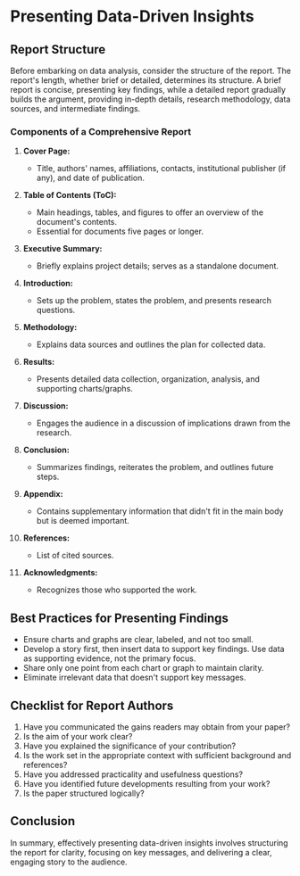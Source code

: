 # Presenting Data-Driven Insights

## Report Structure

Before embarking on data analysis, consider the structure of the report. The report's length, whether brief or detailed, determines its structure. A brief report is concise, presenting key findings, while a detailed report gradually builds the argument, providing in-depth details, research methodology, data sources, and intermediate findings.

### Components of a Comprehensive Report

1. **Cover Page:**
   - Title, authors' names, affiliations, contacts, institutional publisher (if any), and date of publication.
  
2. **Table of Contents (ToC):**
   - Main headings, tables, and figures to offer an overview of the document's contents.
   - Essential for documents five pages or longer.
  
3. **Executive Summary:**
   - Briefly explains project details; serves as a standalone document.

4. **Introduction:**
   - Sets up the problem, states the problem, and presents research questions.
  
5. **Methodology:**
   - Explains data sources and outlines the plan for collected data.

6. **Results:**
   - Presents detailed data collection, organization, analysis, and supporting charts/graphs.
  
7. **Discussion:**
   - Engages the audience in a discussion of implications drawn from the research.

8. **Conclusion:**
   - Summarizes findings, reiterates the problem, and outlines future steps.

9. **Appendix:**
   - Contains supplementary information that didn't fit in the main body but is deemed important.

10. **References:**
    - List of cited sources.
  
11. **Acknowledgments:**
    - Recognizes those who supported the work.

## Best Practices for Presenting Findings

- Ensure charts and graphs are clear, labeled, and not too small.
- Develop a story first, then insert data to support key findings. Use data as supporting evidence, not the primary focus.
- Share only one point from each chart or graph to maintain clarity.
- Eliminate irrelevant data that doesn't support key messages.

## Checklist for Report Authors

1. Have you communicated the gains readers may obtain from your paper?
2. Is the aim of your work clear?
3. Have you explained the significance of your contribution?
4. Is the work set in the appropriate context with sufficient background and references?
5. Have you addressed practicality and usefulness questions?
6. Have you identified future developments resulting from your work?
7. Is the paper structured logically?

## Conclusion

In summary, effectively presenting data-driven insights involves structuring the report for clarity, focusing on key messages, and delivering a clear, engaging story to the audience.


